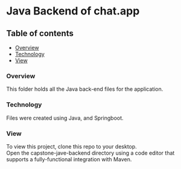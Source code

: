 # Java Backend of chat.app
## Table of contents
* [Overview](#overview)
* [Technology](#technology)
* [View](#view)


### Overview
This folder holds all the Java back-end files for the application.

### Technology
Files were created using Java, and Springboot.

### View 
To view this project, clone this repo to your desktop.<br />
Open the capstone-jave-backend directory using a code editor that supports a fully-functional integration with Maven.<br />
